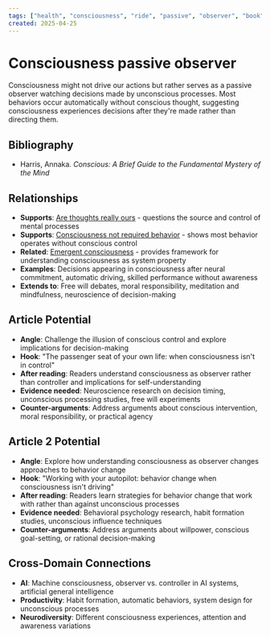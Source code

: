 ```yaml
---
tags: ["health", "consciousness", "ride", "passive", "observer", "book"]
created: 2025-04-25
---
```


# Consciousness passive observer

Consciousness might not drive our actions but rather serves as a passive observer watching decisions made by unconscious processes. Most behaviors occur automatically without conscious thought, suggesting consciousness experiences decisions after they're made rather than directing them.

## Bibliography

- Harris, Annaka. *Conscious: A Brief Guide to the Fundamental Mystery of the Mind*

## Relationships
- **Supports**: [Are thoughts really ours](health-thoughts-ownership.md) - questions the source and control of mental processes
- **Supports**: [Consciousness not required behavior](health-consciousness-not-required.md) - shows most behavior operates without conscious control
- **Related**: [Emergent consciousness](health-consciousness-emergent.md) - provides framework for understanding consciousness as system property
- **Examples**: Decisions appearing in consciousness after neural commitment, automatic driving, skilled performance without awareness
- **Extends to**: Free will debates, moral responsibility, meditation and mindfulness, neuroscience of decision-making

## Article Potential
- **Angle**: Challenge the illusion of conscious control and explore implications for decision-making
- **Hook**: "The passenger seat of your own life: when consciousness isn't in control"
- **After reading**: Readers understand consciousness as observer rather than controller and implications for self-understanding
- **Evidence needed**: Neuroscience research on decision timing, unconscious processing studies, free will experiments
- **Counter-arguments**: Address arguments about conscious intervention, moral responsibility, or practical agency

## Article 2 Potential
- **Angle**: Explore how understanding consciousness as observer changes approaches to behavior change
- **Hook**: "Working with your autopilot: behavior change when consciousness isn't driving"
- **After reading**: Readers learn strategies for behavior change that work with rather than against unconscious processes
- **Evidence needed**: Behavioral psychology research, habit formation studies, unconscious influence techniques
- **Counter-arguments**: Address arguments about willpower, conscious goal-setting, or rational decision-making

## Cross-Domain Connections
- **AI**: Machine consciousness, observer vs. controller in AI systems, artificial general intelligence
- **Productivity**: Habit formation, automatic behaviors, system design for unconscious processes
- **Neurodiversity**: Different consciousness experiences, attention and awareness variations